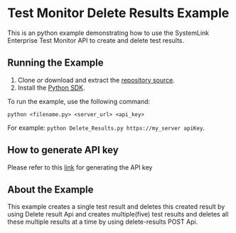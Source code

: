 Test Monitor Delete Results Example
=================

This is an python example demonstrating how to use the
SystemLink Enterprise Test Monitor API to create and delete test results.

Running the Example
-------------------

1. Clone _or_ download and extract the [repository source](https://github.com/ni/systemlink-enterprise-examples/archive/master.zip).
2. Install the [Python SDK](https://www.python.org/downloads/).

To run the example, use the following command:

```
python <filename.py> <server_url> <api_key>
```

For example: `python Delete_Results.py https://my_server apiKey`.

How to generate API key
-----------------------
Please refer to this [link](https://www.ni.com/docs/en-US/bundle/systemlink-enterprise/page/creating-an-api-key.html) for generating the API key

About the Example
-----------------

This example creates a single test result and deletes this created result by using Delete result Api and creates multiple(five) test results and deletes all these multiple results at a time by using delete-results POST Api.